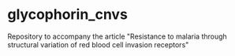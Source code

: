 # glycophorin_cnvs
Repository to accompany the article "Resistance to malaria through structural variation of red blood cell invasion receptors"
